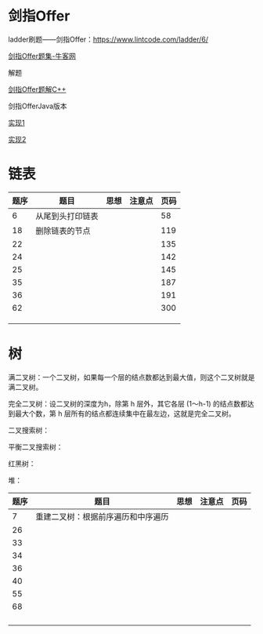 # 剑指Offer

ladder刷题——剑指Offer：https://www.lintcode.com/ladder/6/

[剑指Offer题集-牛客网](https://www.nowcoder.com/ta/coding-interviews)



解题

[剑指Offer题解C++](https://github.com/gatieme/CodingInterviews) 

剑指OfferJava版本

[实现1](https://github.com/ryderchan/point-to-offer-edition2)

[实现2](https://github.com/apachecn/awesome-algorithm/tree/master/docs/%E5%89%91%E6%8C%87offer/Java)



# 链表



| 题序 | 题目             | 思想 | 注意点 | 页码 |
| ---- | ---------------- | ---- | ------ | ---- |
| 6    | 从尾到头打印链表 |      |        | 58   |
| 18   | 删除链表的节点   |      |        | 119  |
| 22   |                  |      |        | 135  |
| 24   |                  |      |        | 142  |
| 25   |                  |      |        | 145  |
| 35   |                  |      |        | 187  |
| 36   |                  |      |        | 191  |
| 62   |                  |      |        | 300  |
|      |                  |      |        |      |
|      |                  |      |        |      |
|      |                  |      |        |      |



# 树

满二叉树：一个二叉树，如果每一个层的结点数都达到最大值，则这个二叉树就是满二叉树。

完全二叉树：设二叉树的深度为h，除第 h 层外，其它各层 (1～h-1) 的结点数都达到最大个数，第 h 层所有的结点都连续集中在最左边，这就是完全二叉树。

二叉搜索树：

平衡二叉搜索树：

红黑树：

堆：





| 题序 | 题目                               | 思想 | 注意点 | 页码 |
| ---- | ---------------------------------- | ---- | ------ | ---- |
| 7    | 重建二叉树：根据前序遍历和中序遍历 |      |        |      |
| 26   |                                    |      |        |      |
| 33   |                                    |      |        |      |
| 34   |                                    |      |        |      |
| 36   |                                    |      |        |      |
| 40   |                                    |      |        |      |
| 55   |                                    |      |        |      |
| 68   |                                    |      |        |      |
|      |                                    |      |        |      |
|      |                                    |      |        |      |
|      |                                    |      |        |      |
|      |                                    |      |        |      |

